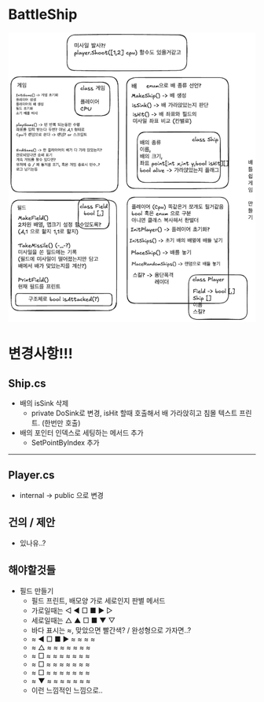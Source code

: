 # BattleShip
 
![배틀쉽](battleShip.png)

# 변경사항!!!

## Ship.cs
* 배의 isSink 삭제
  * private DoSink로 변경, isHit 할때 호출해서 배 가라앉히고 침몰 텍스트 프린트. (한번만 호출)
* 배의 포인터 인덱스로 세팅하는 메서드 추가
  * SetPointByIndex 추가

---

## Player.cs 
* internal -> public 으로 변경



## 건의 / 제안
* 있나유..?

## 해야할것들
* 필드 만들기
  * 필드 프린트, 배모양 가로 세로인지 판별 메서드
  * 가로일때는 ◁ ◀ □ ■ ▶ ▷
  * 세로일때는 △ ▲ □ ■ ▼ ▽
  * 바다 표시는 ≈, 맞았으면 빨간색? / 완성형으로 가자면..?
  * ≈ ◀ □ ■ ▶ ≈ ≈ ≈ ≈
  * ≈ △ ≈ ≈ ≈ ≈ ≈ ≈ ≈
  * ≈ □ ≈ ≈ ≈ ≈ ≈ ≈ ≈
  * ≈ □ ≈ ≈ ≈ ≈ ≈ ≈ ≈
  * ≈ □ ≈ ≈ ≈ ≈ ≈ ≈ ≈
  * ≈ ▼ ≈ ≈ ≈ ≈ ≈ ≈ ≈
  * 이런 느낌적인 느낌으로..